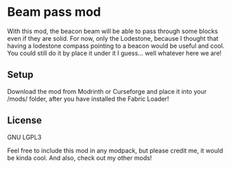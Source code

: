 # Beam pass mod
With this mod, the beacon beam will be able to pass through some blocks even if they are solid. 
For now, only the Lodestone, because I thought that having a lodestone compass pointing to a beacon would be useful and cool. 
You could still do it by place it under it I guess... well whatever here we are!

## Setup

Download the mod from Modrinth or Curseforge and place it into your /mods/ folder, after you have installed the Fabric Loader!
## License
GNU LGPL3

Feel free to include this mod in any modpack, but please credit me, it would be kinda cool. And also, check out my other mods!